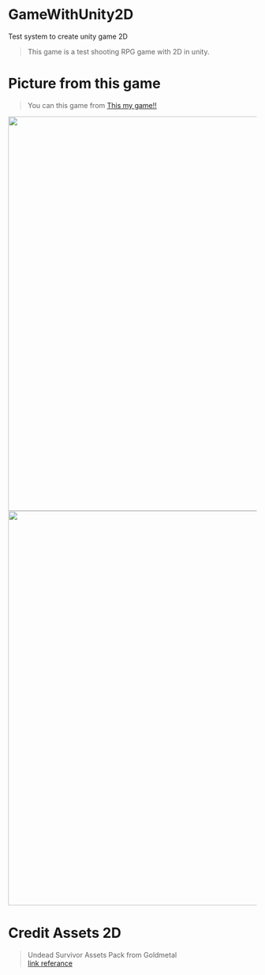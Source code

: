 # GameWithUnity2D
Test system to create unity game 2D
>This game is a test shooting RPG game with 2D in unity.

# Picture from this game
>You can this game from [This my game!!](https://testbuildgame1632.firebaseapp.com/)
<p align="center">
  <img width="800" src="https://user-images.githubusercontent.com/89478647/216811900-8d965089-c47c-4d61-9002-7999757c5387.png">
  <img width="800" src="https://user-images.githubusercontent.com/89478647/216812916-c3cac5e5-17db-4f19-ace6-217f859a081f.png">
<p/>

# Credit Assets 2D
> Undead Survivor Assets Pack from Goldmetal
> <br>[link referance](https://assetstore.unity.com/packages/2d/undead-survivor-assets-pack-2380)

